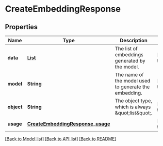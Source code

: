 # CreateEmbeddingResponse
## Properties

| Name | Type | Description | Notes |
|------------ | ------------- | ------------- | -------------|
| **data** | [**List**](Embedding.md) | The list of embeddings generated by the model. | [default to null] |
| **model** | **String** | The name of the model used to generate the embedding. | [default to null] |
| **object** | **String** | The object type, which is always \&quot;list\&quot;. | [default to null] |
| **usage** | [**CreateEmbeddingResponse_usage**](CreateEmbeddingResponse_usage.md) |  | [default to null] |

[[Back to Model list]](../README.md#documentation-for-models) [[Back to API list]](../README.md#documentation-for-api-endpoints) [[Back to README]](../README.md)


